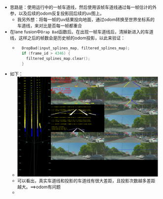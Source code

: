 - 思路是：使用运行中的一帧车道线，然后使用该帧车道线通过每一帧估计的外参，以及后续的odom反复投影回后续的uv图上。
	- 我另外想：将每一帧的uv结果投向地面，通过odom转换至世界坐标系的车道线，来对比是否每一帧都重合
- 在lane fusion中`Drap Bad`函数后。在出现一帧车道线后，清掉新进入的车道线，这样之后的帧数会是历史帧的odom投影，以此来验证：
	- ```cpp
	    DropBad(input_splines_map, filtered_splines_map);
	    if (frame_id > 4346) {
	      filtered_splines_map.clear();
	    }
	  ```
- 如下：
	- ![007944.png](../assets/007944_1723019908441_0.png)
	- 可以看出，真实车道线和投影的车道线有很大差距，且投影次数越多差距越大。==>odom有问题
	-